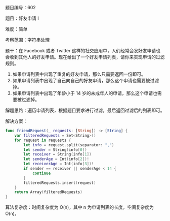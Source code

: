 题目编号：602

题目：好友申请 I

难度：简单

考察范围：字符串处理

题干：在 Facebook 或者 Twitter 这样的社交应用中，人们经常会发好友申请也会收到其他人的好友申请。现在给出了一个好友申请列表，请你来实现申请的过滤规则。

1. 如果申请列表中出现了重复的好友申请，那么只需要返回一份即可。
2. 如果申请列表中出现了自己向自己的好友申请，那么这个申请也需要被过滤掉。
3. 如果申请列表中出现了年龄小于 14 岁的未成年人的申请，那么这个申请也需要被过滤掉。

解题思路：遍历申请列表，根据题目要求进行过滤，最后返回过滤后的列表即可。

解决方案：

```swift
func friendRequest(_ requests: [String]) -> [String] {
    var filteredRequests = Set<String>()
    for request in requests {
        let info = request.split(separator: ",")
        let sender = String(info[0])
        let receiver = String(info[1])
        let senderAge = Int(info[2])!
        let receiverAge = Int(info[3])!
        if sender == receiver || senderAge < 14 {
            continue
        }
        filteredRequests.insert(request)
    }
    return Array(filteredRequests)
}
```

算法复杂度：时间复杂度为 O(n)，其中 n 为申请列表的长度。空间复杂度为 O(n)。